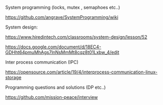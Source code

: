 System programming (locks, mutex , semaphoes etc..)

https://github.com/angrave/SystemProgramming/wiki

System design:

https://www.hiredintech.com/classrooms/system-design/lesson/52

https://docs.google.com/document/d/18EC4-GDHht64pmuMhAgs7lnNsMmMt8cqz8t01Lxbw_4/edit


Inter process communication (IPC)


https://opensource.com/article/19/4/interprocess-communication-linux-storage


Programming questions and solutions (DP etc..)

https://github.com/mission-peace/interview
